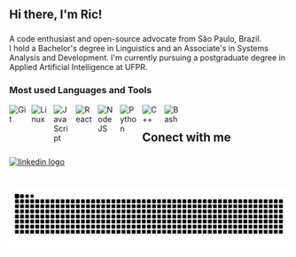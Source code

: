 <h2 align="left">Hi there, I'm Ric!</h2>

###

<p align="left">A code enthusiast and open-source advocate from São Paulo, Brazil.<br>I hold a Bachelor's degree in Linguistics and an Associate's in Systems Analysis and Development. I'm currently pursuing a postgraduate degree in Applied Artificial Intelligence at UFPR.</p>

###

<h3 align="left">Most used Languages and Tools</h3>

<img align="left" alt="Git" width="30px" style="padding-right:10px;" src="https://api.iconify.design/skill-icons:git.svg" />
<img align="left" alt="Linux" width="30px" style="padding-right:10px;" src="https://api.iconify.design/skill-icons:linux-dark.svg" />
<img align="left" alt="JavaScript" width="30px" style="padding-right:10px;" src="https://api.iconify.design/skill-icons:javascript.svg" />
<img align="left" alt="React" width="30px" style="padding-right:10px;" src="https://skillicons.dev/icons?i=r" />
<img align="left" alt="NodeJS" width="30px" style="padding-right:10px;" src="https://api.iconify.design/skill-icons:mysql-dark.svg" />
<img align="left" alt="Python" width="30px" style="padding-right:10px;" src="https://api.iconify.design/skill-icons:python-dark.svg" />
<img align="left" alt="C++" width="30px" style="padding-right:10px;" src="https://api.iconify.design/devicon:jupyter.svg" />
<img align="left" alt="Bash" width="30px" style="padding-right:10px;" src="https://api.iconify.design/skill-icons:bash-dark.svg" />
<br />

###

<h2 align="left">Conect with me</h2>

###

<div align="left">
  <a href="https://www.linkedin.com/in/ricardmonteiro/" target="_blank">
    <img src="https://api.iconify.design/logos:linkedin-icon.svg" width="47" height="35" alt="linkedin logo"  />
  </a>
</div>

###

<br clear="both">

<img src="https://raw.githubusercontent.com/ric-monteiro/ric-monteiro/output/snake.svg" alt="Snake animation" />

###
